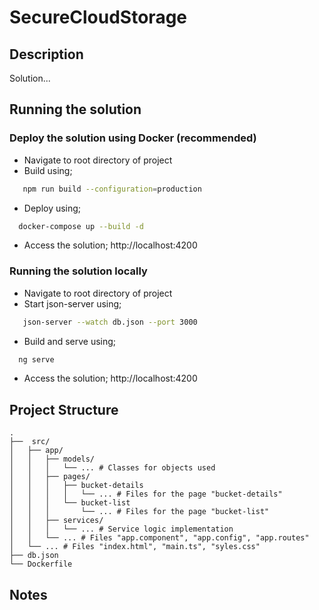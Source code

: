 # SecureCloudStorage

## Description
Solution...

## Running the solution

### Deploy the solution using Docker (recommended)
- Navigate to root directory of project
- Build using;
```bash
   npm run build --configuration=production  
```
- Deploy using;
```bash
  docker-compose up --build -d
```
- Access the solution; http://localhost:4200

### Running the solution locally
- Navigate to root directory of project
- Start json-server using;
```bash
   json-server --watch db.json --port 3000
```
- Build and serve using;
```bash
  ng serve
```
- Access the solution; http://localhost:4200

## Project Structure
```
.
├──  src/
│   ├── app/
│   │   ├── models/
│   │   │   └── ... # Classes for objects used
│   │   ├── pages/
│   │   │   ├── bucket-details
│   │   │   │   └── ... # Files for the page "bucket-details"
│   │   │   └── bucket-list
│   │   │       └── ... # Files for the page "bucket-list"
│   │   ├── services/
│   │   │   └── ... # Service logic implementation
│   │   └── ... # Files "app.component", "app.config", "app.routes"
│   └── ... # Files "index.html", "main.ts", "syles.css"
├── db.json 
└── Dockerfile
```

## Notes
